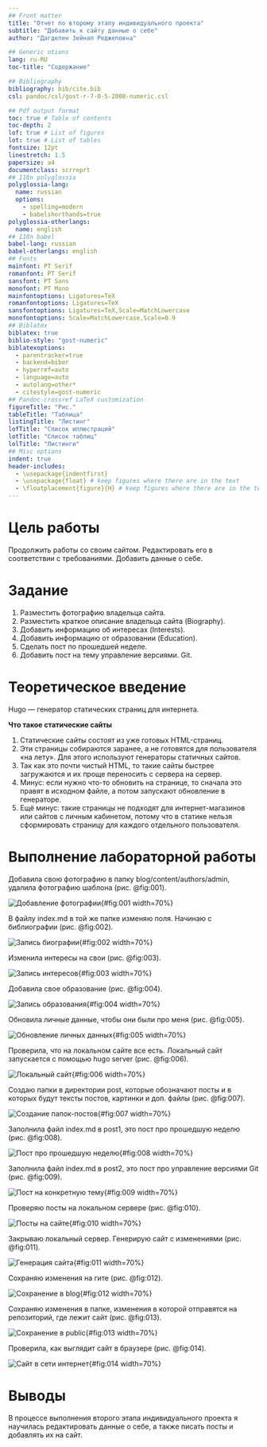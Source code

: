```yaml
---
## Front matter
title: "Отчет по второму этапу индивидуального проекта"
subtitle: "Добавить к сайту данные о себе"
author: "Дагделен Зейнап Реджеповна"

## Generic otions
lang: ru-RU
toc-title: "Содержание"

## Bibliography
bibliography: bib/cite.bib
csl: pandoc/csl/gost-r-7-0-5-2008-numeric.csl

## Pdf output format
toc: true # Table of contents
toc-depth: 2
lof: true # List of figures
lot: true # List of tables
fontsize: 12pt
linestretch: 1.5
papersize: a4
documentclass: scrreprt
## I18n polyglossia
polyglossia-lang:
  name: russian
  options:
	- spelling=modern
	- babelshorthands=true
polyglossia-otherlangs:
  name: english
## I18n babel
babel-lang: russian
babel-otherlangs: english
## Fonts
mainfont: PT Serif
romanfont: PT Serif
sansfont: PT Sans
monofont: PT Mono
mainfontoptions: Ligatures=TeX
romanfontoptions: Ligatures=TeX
sansfontoptions: Ligatures=TeX,Scale=MatchLowercase
monofontoptions: Scale=MatchLowercase,Scale=0.9
## Biblatex
biblatex: true
biblio-style: "gost-numeric"
biblatexoptions:
  - parentracker=true
  - backend=biber
  - hyperref=auto
  - language=auto
  - autolang=other*
  - citestyle=gost-numeric
## Pandoc-crossref LaTeX customization
figureTitle: "Рис."
tableTitle: "Таблица"
listingTitle: "Листинг"
lofTitle: "Список иллюстраций"
lotTitle: "Список таблиц"
lolTitle: "Листинги"
## Misc options
indent: true
header-includes:
  - \usepackage{indentfirst}
  - \usepackage{float} # keep figures where there are in the text
  - \floatplacement{figure}{H} # keep figures where there are in the text
---
```


# Цель работы

Продолжить работы со своим сайтом. Редактировать его в соответствии с требованиями. Добавить данные о себе.

# Задание

1. Разместить фотографию владельца сайта.
2. Разместить краткое описание владельца сайта (Biography).
3. Добавить информацию об интересах (Interests).
4. Добавить информацию от образовании (Education).
5. Сделать пост по прошедшей неделе.
6. Добавить пост на тему управление версиями. Git.

# Теоретическое введение

Hugo — генератор статических страниц для интернета.

**Что такое статические сайты**


1. Статические сайты состоят из уже готовых HTML-страниц.
2. Эти страницы собираются заранее, а не готовятся для пользователя «на лету». Для этого используют генераторы статичных сайтов.
3. Так как это почти чистый HTML, то такие сайты быстрее загружаются и их проще переносить с сервера на сервер.
4. Минус: если нужно что-то обновить на странице, то сначала это правят в исходном файле, а потом запускают обновление в генераторе.
5. Ещё минус: такие страницы не подходят для интернет-магазинов или сайтов с личным кабинетом, потому что в статике нельзя сформировать страницу для каждого отдельного пользователя.

# Выполнение лабораторной работы

Добавила свою фотографию в папку blog/content/authors/admin, удалила фотографию шаблона (рис. @fig:001).

![Добавление фотографии](image/1.png){#fig:001 width=70%}

В файлу index.md в той же папке изменяю поля. Начинаю с библиографии (рис. @fig:002).

![Запись биографии](image/2.png){#fig:002 width=70%}

Изменила интересы на свои (рис. @fig:003).

![Запись интересов](image/3.png){#fig:003 width=70%}

Добавила свое образование (рис. @fig:004).

![Запись образования](image/4.png){#fig:004 width=70%}

Обновила личные данные, чтобы они были про меня (рис. @fig:005).

![Обновление личных данных](image/5.png){#fig:005 width=70%}

Проверила, что на локальном сайте все есть. Локальный сайт запускается с помощью hugo server (рис. @fig:006).

![Локальный сайт](image/6.png){#fig:006 width=70%}

Создаю папки в директории post, которые обозначают посты и в которых будут тексты постов, картинки и доп. файлы (рис. @fig:007).

![Создание папок-постов](image/7.png){#fig:007 width=70%}

Заполнила файл index.md в post1, это пост про прошедшую неделю (рис. @fig:008).

![Пост про прошедшую неделю](image/8.png){#fig:008 width=70%}

Заполнила файл index.md в post2, это пост про управление версиями Git (рис. @fig:009).

![Пост на конкретную тему](image/9.png){#fig:009 width=70%}

Проверяю посты на локальном сервере (рис. @fig:010).

![Посты на сайте](image/10.png){#fig:010 width=70%}

Закрываю локальный сервер. Генерирую сайт с изменениями (рис. @fig:011).

![Генерация сайта](image/11.png){#fig:011 width=70%}

Сохраняю изменения на гите  (рис. @fig:012).

![Сохранение в blog](image/12.png){#fig:012 width=70%}

Сохраняю изменения в папке, изменения в которой отправятся на репозиторий, где лежит сайт (рис. @fig:013).

![Сохранение в public](image/13.png){#fig:013 width=70%}

Проверила, как выглядит сайт в браузере (рис. @fig:014).

![Сайт в сети интернет](image/14.png){#fig:014 width=70%}

# Выводы

В процессе выполнения второго этапа индивидуального проекта я научилась редактировать данные о себе, а также писать посты и добавлять их на сайт.

